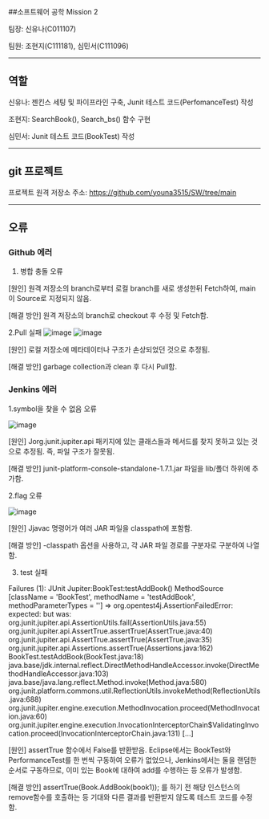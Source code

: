 ##소프트웨어 공학 Mission 2

팀장: 신유나(C011107)

팀원: 조현지(C111181), 심민서(C111096)

----------------------------------------------------------------------------------------------
## 역할

신유나: 젠킨스 세팅 및 파이프라인 구축, Junit 테스트 코드(PerfomanceTest) 작성

조현지: SearchBook(), Search_bs() 함수 구현

심민서: Junit 테스트 코드(BookTest) 작성

----------------------------------------------------------------------------------------------

## git 프로젝트 
프로젝트 원격 저장소 주소: https://github.com/youna3515/SW/tree/main

----------------------------------------------------------------------------------------------
## 오류
### Github 에러
1. 병합 충돌 오류

[원인] 원격 저장소의 branch로부터 로컬 branch를 새로 생성한뒤 Fetch하여, main이 Source로 지정되지 않음.

[해결 방안] 원격 저장소의 branch로 checkout 후 수정 및 Fetch함.

2.Pull 실패
![image](https://github.com/youna3515/SW/assets/87520237/29c203b2-0716-4af8-8353-beb3fda81b99)
![image](https://github.com/youna3515/SW/assets/87520237/8ca55fb9-646e-495b-95ca-181d164542fb)


[원인] 로컬 저장소에 메타데이터나 구조가 손상되었던 것으로 추정됨.

[해결 방안] garbage collection과 clean 후 다시 Pull함.

### Jenkins 에러
1.symbol을 찾을 수 없음 오류

![image](https://github.com/youna3515/SW/assets/87520237/9bb47a6c-17ff-42a0-b309-ca9f7f7b5f87)

[원인] Jorg.junit.jupiter.api 패키지에 있는 클래스들과 메서드를 찾지 못하고 있는 것으로 추정됨. 즉, 파일 구조가 잘못됨.

[해결 방안]  junit-platform-console-standalone-1.7.1.jar 파일을 lib/폴더 하위에 추가함.

2.flag 오류

![image](https://github.com/youna3515/SW/assets/87520237/356766ae-9fc9-4496-be65-838e28bc867a)

[원인] Jjavac 명령어가 여러 JAR 파일을 classpath에 포함함.

[해결 방안] -classpath 옵션을 사용하고, 각 JAR 파일 경로를 구분자로 구분하여 나열함.

3. test 실패
   
Failures (1):
  JUnit Jupiter:BookTest:testAddBook()
    MethodSource [className = 'BookTest', methodName = 'testAddBook', methodParameterTypes = '']
    => org.opentest4j.AssertionFailedError: expected: <true> but was: <false>
       org.junit.jupiter.api.AssertionUtils.fail(AssertionUtils.java:55)
       org.junit.jupiter.api.AssertTrue.assertTrue(AssertTrue.java:40)
       org.junit.jupiter.api.AssertTrue.assertTrue(AssertTrue.java:35)
       org.junit.jupiter.api.Assertions.assertTrue(Assertions.java:162)
       BookTest.testAddBook(BookTest.java:18)
       java.base/jdk.internal.reflect.DirectMethodHandleAccessor.invoke(DirectMethodHandleAccessor.java:103)
       java.base/java.lang.reflect.Method.invoke(Method.java:580)
       org.junit.platform.commons.util.ReflectionUtils.invokeMethod(ReflectionUtils.java:688)
       org.junit.jupiter.engine.execution.MethodInvocation.proceed(MethodInvocation.java:60)
       org.junit.jupiter.engine.execution.InvocationInterceptorChain$ValidatingInvocation.proceed(InvocationInterceptorChain.java:131)
       [...]

[원인] assertTrue 함수에서 False를 반환받음. Eclipse에서는 BookTest와 PerformanceTest를 한 번씩 구동하여 오류가 없었으나, Jenkins에서는 둘을 랜덤한 순서로 구동하므로, 이미 있는 Book에 대하여 add를 수행하는 등 오류가 발생함.

[해결 방안]  assertTrue(Book.AddBook(book1)); 를 하기 전 해당 인스턴스의 remove함수를 호출하는 등 기대와 다른 결과를 반환받지 않도록 테스트 코드를 수정함.
